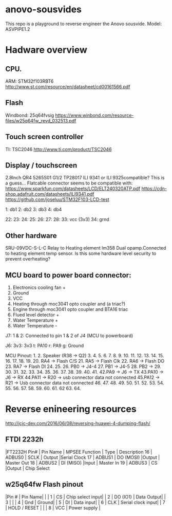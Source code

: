 # anovo-sousvides
This repo is a playground to reverse engineer the Anovo sousvide.
Model: ASVPIPE1.2

# Hadware overview
## CPU.
ARM: STM32f103RBT6
http://www.st.com/resource/en/datasheet/cd00161566.pdf

## Flash
Windbond: 25q64fvsig
https://www.winbond.com/resource-files/w25q64fw_revd_032513.pdf

## Touch screen controller
TI: TSC2046
http://www.ti.com/product/TSC2046

## Display / touchscreen
2.8Inch
QR4 5265S01 G1/2 TP28017
ILI 9341 or ILI 9325compatible? This is a guess...
Flatcable connector seems to be compatible with:
https://www.sparkfun.com/datasheets/LCD/ELT240320ATP.pdf
https://cdn-shop.adafruit.com/datasheets/ILI9341.pdf
https://github.com/joseluu/STM32F103-LCD-test

1: db1
2: db2
3: db3
4: db4


22:
23:
24:
25:
26:
27:
28:
33: vcc (3v3)
34: grnd

## Other hardware
SRU-09VDC-S-L-C Relay to Heating element
lm358 Dual opamp.Connected to heating element temp sensor. Is this some hardware level security to prevent overheating?


## MCU board to power board connector:
1. Electronics cooling fan +
2. Ground
3. VCC
4. Heating through moc3041 opto coupler and (a triac?)
5. Engine through moc3041 opto coupler and BTA16 triac
6. Flued level detector +
7. Water Temperature +
8. Water Temperature -

J7:
1 & 2: Connected to pin 1 & 2 of J4 (MCU to powerboard)

J6:
3v3: 3v3
t: PA10
r: PA9
g: Ground

MCU Pinout:
1.
2. Speaker (R38 -> Q2)
3.
4.
5.
6.
7.
8.
9.
10.
11.
12.
13.
14.
15.
16.
17.
18.
19.
20. RA4 -> Flash C/S
21. RA5 -> Flash Clk
22. RA6 -> Flash DO
23. RA7 -> Flash DI
24.
25.
26. PB0 -> J4-4
27. PB1 -> J4-5
28. PB2 ->
29.
30.
31.
32.
33.
34.
35.
36.
37.
38.
39.
40.
41.
42.PA9 -> J6 -> TX
43.PA10 -> J6 -> RX
44.PA11 -> R20 -> usb connector data not connected
45.PA12 -> R21 -> Usb connector data not connected
46.
47.
48.
49.
50.
51.
52.
53.
54.
55.
56.
57.
58.
59.
60.
61.
62
63.
64.

# Reverse enineering resources
http://jcjc-dev.com/2016/06/08/reversing-huawei-4-dumping-flash/

## FTDI 2232h
|FT2232H Pin# | Pin Name | MPSEE Function | Type | Description
16 | ADBUS0 | SCLK | Output |Serial Clock
17 | ADBUS1 | DO (MOSI) |Output | Master Out
18 | ADBUS2 | DI (MISO) |Input | Master In
19 | ADBUS3 | CS |Output | Chip Select

## w25q64fw Flash pinout
|Pin # | Pin Name| |
| 1 | CS | Chip select input|
| 2 | DO (IO1) | Data Output|
| 3 | |
| 4 | Gnd | Ground|
| 5 | DI | Data input|
| 6 | CLK | Serial clock input|
| 7 | HOLD / RESET | |
| 8 | VCC | Power supply |


